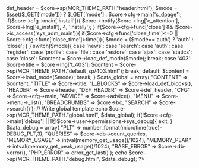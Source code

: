 <?php
define("DEBUG_PLT", microtime(true));
define('MCR', '');
require_once("./system.php");
$core->def_header = $core->sp(MCR_THEME_PATH."header.html");
$mode = (isset($_GET['mode'])) ? $_GET['mode'] : $core->cfg->main['s_dpage'];
if($core->cfg->main['install']){ $core->notify($core->lng['e_attention'], $core->lng['e_install'], 4, 'install/'); }
if($core->cfg->func['close'] && !$core->is_access('sys_adm_main')){
	if($core->cfg->func['close_time']<=0 || $core->cfg->func['close_time']>time()){
		$mode = ($mode=='auth') ? 'auth' : 'close';
	}
}
switch($mode){
	case 'news':
	case 'search':
	case 'auth':
	case 'register':
	case 'profile':
	case 'file':
	case 'restore':
	case 'ajax':
	case 'statics':
	case 'close':
		$content = $core->load_def_mode($mode);
	break;
	case '403':
		$core->title = $core->lng['t_403'];
		$content = $core->sp(MCR_THEME_PATH."default_sp/403.html");
	break;
	default:
		$content = $core->load_mode($mode);
	break;
}
$data_global = array(
	"CONTENT"		=> $content,
	"TITLE"			=> $core->title,
	"L_BLOCKS"		=> $core->load_def_blocks(),
	"HEADER"		=> $core->header,
	"DEF_HEADER"	=> $core->def_header,
	"CFG"			=> $core->cfg->main,
	"ADVICE"		=> $core->advice(),
	"MENU"			=> $core->menu->_list(),
	"BREADCRUMBS"	=> $core->bc,
	"SEARCH"		=> $core->search()
);
// Write global template
echo $core->sp(MCR_THEME_PATH."global.html", $data_global);
if(!$core->cfg->main['debug'] || !@$core->user->permissions->sys_debug){ exit; }
$data_debug = array(
	"PLT" => number_format(microtime(true)-DEBUG_PLT,3),
	"QUERIES" => $core->db->count_queries,
	"MEMORY_USAGE" => intval(memory_get_usage()/1024),
	"MEMORY_PEAK" => intval(memory_get_peak_usage()/1024),
	"BASE_ERROR" => $core->db->error(),
	"PHP_ERROR" => error_get_last()
);
echo $core->sp(MCR_THEME_PATH."debug.html", $data_debug);
?>
